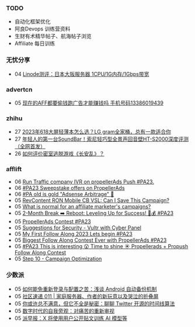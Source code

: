 ### TODO
-  自动化框架优化
-  阿良Devops 训练营资料
-  生财有术精华帖子、航海帖子浏览
-  Affiliate 每日训练

### 无忧分享
<!-- ruyo:START -->
-  04 [Linode测评：日本大阪服务器 1CPU/1G内存/1Gbps带宽](https://51.ruyo.net/18466.html)<!-- ruyo:END -->

### advertcn
<!-- advertcn:START -->
-  05 [现在的AFF都要偷钱跑广告才能赚钱吗  手机号码13386019439](https://www.advertcn.com/forum.php?mod=viewthread&tid=111973)<!-- advertcn:END -->

### zhihu
<!-- zhihu:START -->
-  27 [2023年618大屏轻薄本怎么选？LG gram全家桶，总有一款适合你](http://zhuanlan.zhihu.com/p/632641888?utm_campaign=rss&utm_medium=rss&utm_source=rss&utm_content=title)
-  27 [年轻人的第一台SoundBar！索尼轻巧型全景声回音壁HT-S2000深度评测（全网首发）](http://zhuanlan.zhihu.com/p/630990296?utm_campaign=rss&utm_medium=rss&utm_source=rss&utm_content=title)
-  26 [如何评价密室逃脱游戏《长安乱》？](http://www.zhihu.com/question/563950552/answer/3045961312?utm_campaign=rss&utm_medium=rss&utm_source=rss&utm_content=title)<!-- zhihu:END -->

### afflift
<!-- afflift:START -->
-  06 [Run Traffic company IVR on propellerAds Push #PA23.](https://afflift.com/f/threads/run-traffic-company-ivr-on-propellerads-push-pa23.11572/)
-  06 [#PA23 Sweepstake offers on PropellerAds](https://afflift.com/f/threads/pa23-sweepstake-offers-on-propellerads.11555/)
-  06 [#PA old is gold &quot;Adsense Arbitrage&quot; 💪](https://afflift.com/f/threads/pa-old-is-gold-adsense-arbitrage-%F0%9F%92%AA.11571/)
-  05 [RevContent RON Mobile CB VSL: Can I Save This Campaign?](https://afflift.com/f/threads/revcontent-ron-mobile-cb-vsl-can-i-save-this-campaign.11587/)
-  05 [What is normal for an affiliate marketer&#39;s campaigns?](https://afflift.com/f/threads/what-is-normal-for-an-affiliate-marketers-campaigns.11588/)
-  05 [2-Month Break ➡️ Reboot: Leveling Up for Success! 💼💰 #PA23](https://afflift.com/f/threads/2-month-break-%E2%9E%A1%EF%B8%8F-reboot-leveling-up-for-success-%F0%9F%92%BC%F0%9F%92%B0-pa23.11560/)
-  05 [PropellerAds Contest #PA23](https://afflift.com/f/threads/propellerads-contest-pa23.11548/)
-  05 [Suggestions for Security - Vultr with Cyber Panel](https://afflift.com/f/threads/suggestions-for-security-vultr-with-cyber-panel.11562/)
-  05 [My First Follow Along 2023 Lets begin #PA23](https://afflift.com/f/threads/my-first-follow-along-2023-lets-begin-pa23.11563/)
-  05 [Biggest Follow Along Contest Ever with PropellerAds #PA23](https://afflift.com/f/threads/biggest-follow-along-contest-ever-with-propellerads-pa23.11543/)
-  05 [#PA23 This is interesting 😮 Time to shine ☀️ Propellerads + Propush Follow Along Contest](https://afflift.com/f/threads/pa23-this-is-interesting-%F0%9F%98%AE-time-to-shine-%E2%98%80%EF%B8%8F-propellerads-propush-follow-along-contest.11569/)
-  05 [Step 10 - Campaign Optimization](https://afflift.com/f/threads/step-10-campaign-optimization.7481/)<!-- afflift:END -->

### 少数派
<!-- sspai:START -->
-  05 [如何能免重新登录与配置之苦：浅谈 Android 自动备份机制](https://sspai.com/prime/story/android-data-backup-issues-tips)
-  05 [社区速递 011 | 家庭服务器、作者的新玩意以及哭泣的折叠屏](https://sspai.com/post/82701)
-  05 [你或许总不满意，但它不全是秘密：聊聊 Twitter 开源的时间线算法](https://sspai.com/post/82586)
-  05 [数字时代的自我旁观：对痛苦的重新审视](https://sspai.com/post/82553)
-  05 [派早报：X 将使用用户公开贴文训练 AI 模型等](https://sspai.com/post/82690)<!-- sspai:END -->
